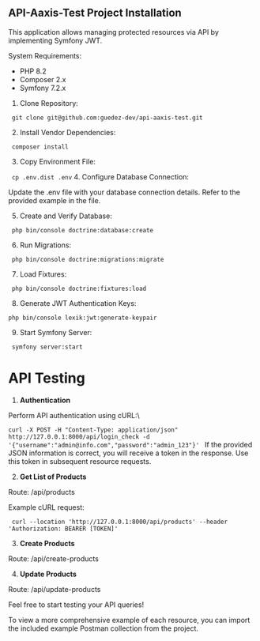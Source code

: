API-Aaxis-Test Project Installation
-----------------------------------

This application allows managing protected resources via API by implementing Symfony JWT.


System Requirements:

* PHP 8.2
* Composer 2.x
* Symfony 7.2.x

1. Clone Repository:

`` git clone git@github.com:guedez-dev/api-aaxis-test.git``

2. Install Vendor Dependencies:

`` composer install``

3. Copy Environment File:

`` cp .env.dist .env``
4. Configure Database Connection:

Update the .env file with your database connection details. Refer to the provided example in the file.

5. Create and Verify Database:

`` php bin/console doctrine:database:create``

6. Run Migrations:

`` php bin/console doctrine:migrations:migrate``

7. Load Fixtures:

`` php bin/console doctrine:fixtures:load``

8. Generate JWT Authentication Keys:

``php bin/console lexik:jwt:generate-keypair``

9. Start Symfony Server:

`` symfony server:start``

API Testing
===========

1. **Authentication**
   
Perform API authentication using cURL:\

``curl -X POST -H "Content-Type: application/json" http://127.0.0.1:8000/api/login_check -d '{"username":"admin@info.com","password":"admin_123"}'
``
If the provided JSON information is correct, you will receive a token in the response. Use this token in subsequent resource requests.

2. **Get List of Products**

Route: /api/products

Example cURL request:

``  curl --location 'http://127.0.0.1:8000/api/products' --header 'Authorization: BEARER [TOKEN]'
``

3. **Create Products**

Route: /api/create-products

4. **Update Products**

Route: /api/update-products

Feel free to start testing your API queries!

To view a more comprehensive example of each resource, you can import the included example Postman collection from the project.